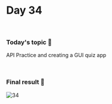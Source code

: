 # Day 34

&nbsp;

### Today's topic 🎯
API Practice and creating a GUI quiz app

&nbsp;

### Final result 🎉
![34](https://user-images.githubusercontent.com/22590804/189597236-21261794-b24e-4918-89e1-85a576fe4d6a.jpeg)